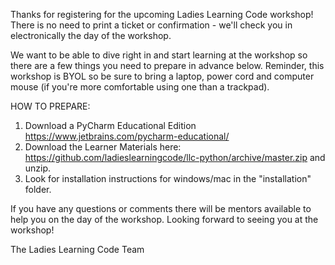 Thanks for registering for the upcoming Ladies Learning Code workshop! There is no need to print a ticket or confirmation - we'll check you in electronically the day of the workshop.

We want to be able to dive right in and start learning at the workshop so there are a few things you need to prepare in advance below. Reminder, this workshop is BYOL so be sure to bring a laptop, power cord and computer mouse (if you're more comfortable using one than a trackpad).
 
HOW TO PREPARE:

1. Download a PyCharm Educational Edition https://www.jetbrains.com/pycharm-educational/
2. Download the Learner Materials here: https://github.com/ladieslearningcode/llc-python/archive/master.zip and unzip. 
3. Look for installation instructions for windows/mac in the "installation" folder.

 
If you have any questions or comments there will be mentors available to help you on the day of the workshop. 
Looking forward to seeing you at the workshop!

The Ladies Learning Code Team
